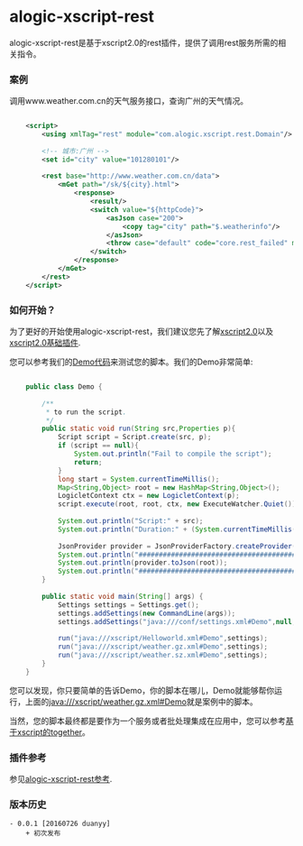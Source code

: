 alogic-xscript-rest
===================

alogic-xscript-rest是基于xscript2.0的rest插件，提供了调用rest服务所需的相关指令。

### 案例

调用www.weather.com.cn的天气服务接口，查询广州的天气情况。

```xml

	<script>
		<using xmlTag="rest" module="com.alogic.xscript.rest.Domain"/>
		
		<!-- 城市:广州 -->
		<set id="city" value="101280101"/>
		
		<rest base="http://www.weather.com.cn/data">
			<mGet path="/sk/${city}.html">
				<response>
					<result/>
					<switch value="${httpCode}">
						<asJson case="200">
							<copy tag="city" path="$.weatherinfo"/>
						</asJson>
						<throw case="default" code="core.rest_failed" msg="远程服务调用错误."/>
					</switch>
				</response>
			</mGet>
		</rest>
	</script>

```

### 如何开始？

为了更好的开始使用alogic-xscript-rest，我们建议您先了解[xscript2.0](https://github.com/yyduan/alogic/blob/master/alogic-doc/alogic-common/xscript2.md)以及
[xscript2.0基础插件](https://github.com/yyduan/alogic/blob/master/alogic-doc/alogic-common/xscript2-plugins.md).

您可以参考我们的[Demo代码](src/test/java/Demo.java)来测试您的脚本。我们的Demo非常简单:

```java

	public class Demo {
	
		/**
		 * to run the script.
		 */
		public static void run(String src,Properties p){
			Script script = Script.create(src, p);
			if (script == null){
				System.out.println("Fail to compile the script");
				return;
			}
			long start = System.currentTimeMillis();
			Map<String,Object> root = new HashMap<String,Object>();
			LogicletContext ctx = new LogicletContext(p);
			script.execute(root, root, ctx, new ExecuteWatcher.Quiet());
			
			System.out.println("Script:" + src);
			System.out.println("Duration:" + (System.currentTimeMillis() - start) + "ms");
			
			JsonProvider provider = JsonProviderFactory.createProvider();
			System.out.println("#########################################################");
			System.out.println(provider.toJson(root));				
			System.out.println("#########################################################");
		}
		
		public static void main(String[] args) {
			Settings settings = Settings.get();		
			settings.addSettings(new CommandLine(args));		
			settings.addSettings("java:///conf/settings.xml#Demo",null,Settings.getResourceFactory());
			
			run("java:///xscript/Helloworld.xml#Demo",settings);
			run("java:///xscript/weather.gz.xml#Demo",settings);
			run("java:///xscript/weather.sz.xml#Demo",settings);
		}	
	}

```

您可以发现，你只要简单的告诉Demo，你的脚本在哪儿，Demo就能够帮你运行，上面的[java:///xscript/weather.gz.xml#Demo](src/test/resources/xscript/weather.gz.xml#Demo)就是案例中的脚本。

当然，您的脚本最终都是要作为一个服务或者批处理集成在应用中，您可以参考[基于xscript的together](https://github.com/yyduan/alogic/blob/master/alogic-doc/alogic-common/xscript2-together.md)。

### 插件参考

参见[alogic-xscript-rest参考](src/docs/reference.md).

### 版本历史
    - 0.0.1 [20160726 duanyy]
		+ 初次发布
